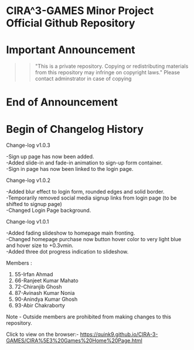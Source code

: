 # CIRA^3-GAMES Minor Project Official Github Repository
# Important Announcement #
>> "This is a private repository. Copying or redistributing materials from this repository may infringe on copyright laws."
>> Please contact adminstrator in case of copying
# End of Announcement #

# Begin of Changelog History #
Change-log v1.0.3

-Sign up page has now been added.<br>
-Added slide-in and fade-in animation to sign-up form container.<br>
-Sign in page has now been linked to the login page.

Change-log v1.0.2

-Added blur effect to login form, rounded edges and solid border.<br>
-Temporarily removed social media signup links from login page (to be shifted to signup page)<br>
-Changed Login Page background.

Change-log v1.0.1

-Added fading slideshow to homepage main fronting.<br>
-Changed homepage purchase now button hover color to very light blue and hover size to +0.3vmin.<br>
-Added three dot progress indication to slideshow.


Members :
1) 55-Irfan Ahmad
2) 66-Ranjeet Kumar Mahato
3) 72-Chiranjib Ghosh
4) 87-Avinash Kumar Nonia
5) 90-Anindya Kumar Ghosh
6) 93-Abir Chakraborty

Note - Outside members are prohibited from making changes to this repository.

Click to view on the browser:-
https://quink9.github.io/CIRA-3-GAMES/CIRA%5E3%20Games%20Home%20Page.html
